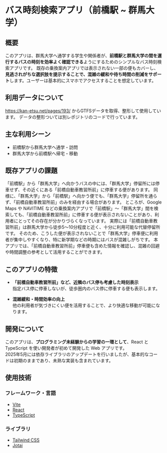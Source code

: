 # バス時刻検索アプリ（前橋駅 ~ 群馬大学）

## 概要

このアプリは、群馬大学へ通学する学生や関係者が、**前橋駅と群馬大学の間を運行するバスの時刻を効率よく確認できる**ようにするためのシンプルなバス時刻検索アプリです。
既存の乗換案内アプリでは表示されない一部の便もカバーし、**見逃されがちな選択肢を提示することで、混雑の緩和や待ち時間の削減をサポート**します。ユーザーは基本的にスマホでアクセスすることを想定しています。

## 利用データについて
https://kan-etsu.net/pages/193/ からGTFSデータを取得、整形して使用しています。
データの整形ついては別レポジトリのコードで行っています。

## 主な利用シーン

- 前橋駅から群馬大学へ通学・訪問
- 群馬大学から前橋駅へ帰宅・移動


## 既存アプリの課題

「前橋駅」から「群馬大学」へ向かうバスの中には、「群馬大学」停留所には停車せず、その近くにある「前橋自動車教習所前」に停車する便があります。
同様に、「群馬大学」から「前橋駅」へ向かう便でも、「群馬大学」停留所を通らず、「前橋自動車教習所前」のみを経由する場合があります。
ところが、Google Maps や NAVITIME などの乗換案内アプリで「前橋駅」〜「群馬大学」間を検索しても、「前橋自動車教習所前」に停車する便が表示されないことがあり、利用者にとってその存在が分かりづらくなっています。
実際には「前橋自動車教習所前」は群馬大学から徒歩5〜10分程度と近く、十分に利用可能な代替停留所です。
そのため、こうした便が表示されないことで「群馬大学」停車便に利用者が集中しやすくなり、特に新学期などの時期にはバスが混雑しがちです。
本アプリでは、「前橋自動車教習所前」停車便も含めた情報を確認し、混雑の回避や時間調整の参考として活用することができます。

## このアプリの特徴

- **「前橋自動車教習所前」など、近隣のバス停も考慮した時刻表示**  
  指定バス停に停車しないが、徒歩圏内のバス停に停車する便も表示します。

- **混雑緩和・時間効率の向上**  
  他の利用者が気づきにくい便を活用することで、より快適な移動が可能になります。


## 開発について

このアプリは、**プログラミング未経験からの学習の一環として**、React と TypeScript を使い開発者が初めて開発した Web アプリです。  
2025年5月には依存ライブラリのアップデートを行いましたが、基本的なコードは初期のままであり、未熟な実装も含まれています。

## 使用技術

### フレームワーク・言語

- [Vite](https://vitejs.dev/)
- [React](https://react.dev/)
- [TypeScript](https://www.typescriptlang.org/)

### ライブラリ

- [Tailwind CSS](https://tailwindcss.com/)
- [Jotai](https://jotai.org/)
